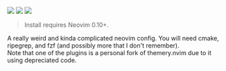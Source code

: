 <a href="https://dotfyle.com/danielosw/nvimconfig"><img src="https://dotfyle.com/danielosw/nvimconfig/badges/plugins?style=flat" /></a>
<a href="https://dotfyle.com/danielosw/nvimconfig"><img src="https://dotfyle.com/danielosw/nvimconfig/badges/leaderkey?style=flat" /></a>
<a href="https://dotfyle.com/danielosw/nvimconfig"><img src="https://dotfyle.com/danielosw/nvimconfig/badges/plugin-manager?style=flat" /></a>
 > Install requires Neovim 0.10+.

A really weird and kinda complicated neovim config.
You will need cmake, ripegrep, and fzf (and possibly more that I don't remember).  
Note that one of the plugins is a personal fork of themery.nvim due to it using depreciated code.  

